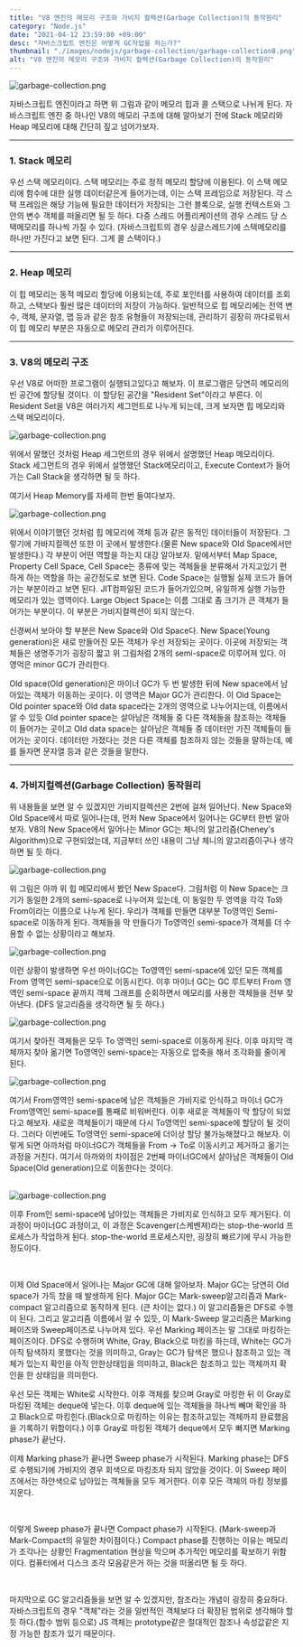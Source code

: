 ```yaml
---
title: "V8 엔진의 메모리 구조와 가비지 컬렉션(Garbage Collection)의 동작원리"
category: "Node.js"
date: "2021-04-12 23:59:00 +09:00"
desc: "자바스크립트 엔진은 어떻게 GC작업을 하는가?"
thumbnail: "./images/nodejs/garbage-collection/garbage-collection8.png"
alt: "V8 엔진의 메모리 구조와 가비지 컬렉션(Garbage Collection)의 동작원리"
---
```


<img src="./images/nodejs/garbage-collection/garbage-collection1.png" alt="garbage-collection.png"/> 

자바스크립트 엔진이라고 하면 위 그림과 같이 메모리 힙과 콜 스택으로 나뉘게 된다.
자바스크립트 엔진 중 하나인 V8의 메모리 구조에 대해 알아보기 전에 Stack 메모리와 Heap 메모리에 대해 간단히 짚고 넘어가보자.

<hr/>

### 1. Stack 메모리

우선 스택 메모리이다. 
스택 메모리는 주로 정적 메모리 할당에 이용된다.
이 스택 메모리에 함수에 대한 실행 데이터같은게 들어가는데, 이는 스택 프레임으로 저장된다.
각 스택 프레임은 해당 기능에 필요한 데이터가 저장되는 그런 블록으로, 실행 컨텍스트와 그 안의 변수 객체를 떠올리면 될 듯 하다.
다중 스레드 어플리케이션의 경우 스레드 당 스택메모리를 하나씩 가질 수 있다.
(자바스크립트의 경우 싱글스레드기에 스택메모리를 하나만 가진다고 보면 된다. 그게 콜 스택이다.)

<hr/>

### 2. Heap 메모리

이 힙 메모리는 동적 메모리 할당에 이용되는데, 주로 포인터를 사용하여 데이터를 조회하고, 스택보다 훨씬 많은 데이터의 저장이 가능하다.
일반적으로 힙 메모리에는 전역 변수, 객체, 문자열, 맵 등과 같은 참조 유형들이 저장되는데, 관리하기 굉장히 까다로워서 이 힙 메모리 부분은 자동으로 메모리 관리가 이루어진다.

<hr/>

### 3. V8의 메모리 구조

우선 V8로 어떠한 프로그램이 실행되고있다고 해보자. 이 프로그램은 당연히 메모리의 빈 공간에 할당될 것이다.
이 할당된 공간을 "Resident Set"이라고 부른다. 이 Resident Set을 V8은 여러가지 세그먼트로 나누게 되는데, 크게 보자면 힙 메모리와 스택 메모리이다.

<img src="./images/nodejs/garbage-collection/garbage-collection2.png" alt="garbage-collection.png"/> 

위에서 말했던 것처럼 Heap 세그먼트의 경우 위에서 설명했던 Heap 메모리이다.
Stack 세그먼트의 경우 위에서 설명했던 Stack메모리이고, Execute Context가 들어가는 Call Stack을 생각하면 될 듯 하다.

여기서 Heap Memory를 자세히 한번 들여다보자.

<img src="./images/nodejs/garbage-collection/garbage-collection3.png" alt="garbage-collection.png"/> 

위에서 이야기했던 것처럼 힙 메모리에 객체 등과 같은 동적인 데이터들이 저장된다.
그렇기에 가바지컬렉션 또한 이 곳에서 발생한다.(물론 New space와 Old Space에서만 발생한다.)
각 부분이 어떤 역할을 하는지 대강 알아보자.
밑에서부터 Map Space, Property Cell Space, Cell Space는 종류에 맞는 객체들을 분류해서 가지고있기 편하게 하는 역할을 하는 공간정도로 보면 된다.
Code Space는 실행될 실제 코드가 들어가는 부분이라고 보면 된다. JIT컴파일된 코드가 들어가있으며, 유일하게 실행 가능한 메모리가 있는 영역이다.
Large Object Space는 이름 그대로 좀 크기가 큰 객체가 들어가는 부분이다. 이 부분은 가비지컬렉션이 되지 않는다.


신경써서 보아야 할 부분은 New Space와 Old Space다.
New Space(Young generation)은 새로 만들어진 모든 객체가 우선 저장되는 곳이다.
이곳에 저장되는 객체들은 생명주기가 굉장히 짧고 위 그림처럼 2개의 semi-space로 이루어져 있다.
이 영억은 minor GC가 관리한다.

Old space(Old generation)은 마이너 GC가 두 번 발생한 뒤에 New space에서 남아있는 객체가 이동하는 곳이다. 이 영역은 Major GC가 관리한다.
이 Old Space는 Old pointer space와 Old data space라는 2개의 영역으로 나누어지는데, 이름에서 알 수 있듯 Old pointer space는 살아남은 객체들 중 다른 객체들을 참조하는 객체들이 들어가는 곳이고 
OId data space는 살아남은 객체들 중 데이터만 가진 객체들이 들어가는 곳이다. 데이터만 가졌다는 것은 다른 객체를 참조하지 않는 것들을 말하는데, 예를 들자면 문자열 등과 같은 것들을 말한다.

<hr/>

### 4. 가비지컬렉션(Garbage Collection) 동작원리

위 내용들을 보면 알 수 있겠지만 가비지컬렉션은 2번에 걸쳐 일어난다.
New Space와 Old Space에서 따로 일어나는데, 먼저 New Space에서 일어나는 GC부터 한번 알아보자.
V8의 New Space에서 일어나는 Minor GC는 체니의 알고리즘(Cheney's Algorithm)으로 구현되었는데, 
지금부터 쓰인 내용이 그냥 체니의 알고리즘이구나 생각하면 될 듯 하다.

<img src="./images/nodejs/garbage-collection/garbage-collection4.png" alt="garbage-collection.png"/> 

위 그림은 아까 위 힙 메모리에서 봤던 New Space다. 그림처럼 이 New Space는 크기가 동일한 2개의 semi-space로 나누어져 있는데, 이 동일한 두 영역을 각각 To와 From이라는 이름으로 나누게 된다.
우리가 객체를 만들면 대부분 To영역인 Semi-space로 이동하게 된다.
객체들을 막 만들다가 To영역인 semi-space가 객체를 더 수용할 수 없는 상황이라고 해보자.


<img src="./images/nodejs/garbage-collection/garbage-collection5.png" alt="garbage-collection.png"/> 

이런 상황이 발생하면 우선 마이너GC는 To영역인 semi-space에 있던 모든 객체를 From 영역인 semi-space으로 이동시킨다.
이후 마이너 GC는 GC 루트부터 From 영역인 semi-space 끝까지 객체 그래프를 순회하면서 메모리를 사용한 객체들을 전부 찾아낸다. (DFS 알고리즘을 생각하면 될 듯 하다.) 

<img src="./images/nodejs/garbage-collection/garbage-collection6.png" alt="garbage-collection.png"/> 


여기서 찾아진 객체들은 모두 To 영역인 semi-space로 이동하게 된다.
이후 마지막 객체까지 찾아 옮기면 To영역인 semi-space는 자동으로 압축을 해서 조각화를 줄이게 된다.

<img src="./images/nodejs/garbage-collection/garbage-collection7.png" alt="garbage-collection.png"/> 

여기서 From영역인 semi-space에 남은 객체들은 가비지로 인식하고 마이너 GC가 From영역인 semi-space를 통째로 비워버린다.
이후 새로운 객체들이 막 할당이 되었다고 해보자.
새로운 객체들이기 때문에 다시 To영역인 semi-space에 할당이 될 것이다.
그러다 이번에도 To영역인 semi-space에 더이상 할당 불가능해졌다고 해보자.
이렇게 되면 아까처럼 마이너GC가 객체들을 From → To로 이동시키고 제거하고 옮기는 과정을 거친다.
여기서 아까와의 차이점은 2번째 마이너GC에서 살아남은 객체들이 Old Space(Old generation)으로 이동한다는 것이다.

<br/>

<img src="./images/nodejs/garbage-collection/garbage-collection8.png" alt="garbage-collection.png"/> 

<br/>

이후 From인 semi-space에 남아있는 객체들은 가비지로 인식하고 모두 제거된다.
이 과정이 마이너GC 과정이고, 이 과정은 Scavenger(스케벤져)라는 stop-the-world 프로세스가 작업하게 된다. 
stop-the-world 프로세스지만, 굉장히 빠르기에 무시 가능한 정도이다.

<br/>

이제 Old Space에서 일어나는 Major GC에 대해 알아보자.
Major GC는 당연히 Old space가 가득 찼을 때 발생하게 된다.
Major GC는 Mark-sweep알고리즘과 Mark-compact 알고리즘으로 동작하게 된다. (큰 차이는 없다.)
이 알고리즘들은 DFS로 수행이 된다. 그리고 알고리즘 이름에서 알 수 있듯, 이 Mark-Sweep 알고리즘은 Marking 페이즈와 Sweep페이즈로 나누어져 있다.
우선 Marking 페이즈는 말 그대로 마킹하는 페이즈이다.
DFS로 수행하며 White, Gray, Black으로 마킹을 하는데,
White는 GC가 아직 탐색하지 못했다는 것을 의미하고, Gray는 GC가 탐색은 했으나 참조하고 있는 객체가 있는지 확인을 아직 안한상태임을 의미하고, Black은 참조하고 있는 객체까지 확인을 한 상태임을 의미한다.
<br/>

우선 모든 객체는 White로 시작한다. 이후 객체를 찾으며 Gray로 마킹한 뒤 이 Gray로 마킹된 객체는 deque에 넣는다. 이후 deque에 있는 객체들을 하나씩 빼며 확인을 하고 Black으로 마킹힌다.(Black으로 마킹하는 이유는 참조하고있는 객체까지 완료했음을 기록하기 위함이다.) 
이후 Gray로 마킹된 객체가 deque에서 모두 빠지면 Marking phase가 끝난다.
<br/>

이제 Marking phase가 끝나면 Sweep phase가 시작된다.
Marking phase는 DFS로 수행되기에 가비지의 경우 회색으로 마킹조차 되지 않았을 것이다.
이 Sweep 페이즈에서는 하얀색으로 남아있는 객체들을 모두 제거한다.
이후 모든 객체의 마킹 정보를 지운다.

<br/>

이렇게 Sweep phase가 끝나면 Compact phase가 시작된다.
(Mark-sweep과 Mark-Compact의 유일한 차이점이다.)
Compact phase를 진행하는 이유는 메모리가 조각나는 상황인 Fragmentation 현상을 막으며 추가적인 메모리를 확보하기 위함이다.
컴퓨터에서 디스크 조각 모음같은거 하는 것을 떠올리면 될 듯 하다.

<br/>

마지막으로 GC 알고리즘들을 보면 알 수 있겠지만, 참조라는 개념이 굉장히 중요하다.
자바스크립트의 경우 "객체"라는 것을 일반적인 객체보다 더 확장된 범위로 생각해야 할 듯 하다.(함수 범위 등으로) JS 객체는 prototype같은 절대적인 참조나 속성값같은 지정 가능한 참조가 있기 때문이다.